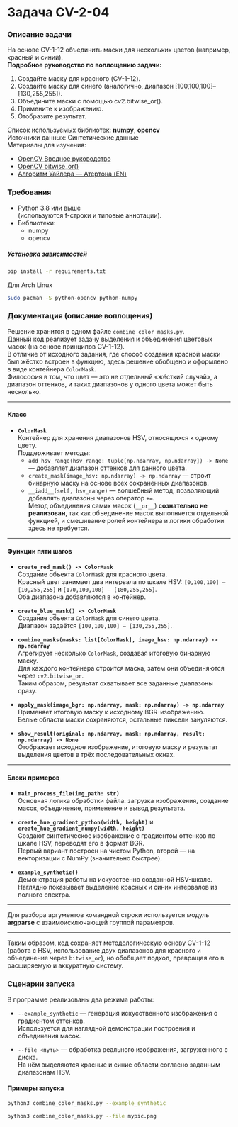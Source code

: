 # Задача CV-2-04


### Описание задачи
На основе CV-1-12 объединить маски для нескольких цветов (например, красный и синий).  
**Подробное руководство по воплощению задачи:**
1. Создайте маску для красного (CV-1-12).
2. Создайте маску для синего (аналогично, диапазон [100,100,100]–[130,255,255]).
3. Объедините маски с помощью cv2.bitwise_or().
4. Примените к изображению.
5. Отобразите результат.

Список используемых библиотек: **numpy**, **opencv**  
Источники данных: Синтетические данные  
Материалы для изучения:  
* [OpenCV Вводное руководство](https://docs.opencv.org/4.x/d3/df2/tutorial_py_basic_ops.html)
* [OpenCV bitwise_or()](https://docs.opencv.org/4.x/d2/de8/group__core__array.html#gab85523db362a4e26ff0c703793a719b4)
* [Алгоритм Уайлера — Атертона (EN)](https://en.wikipedia.org/wiki/Weiler–Atherton_clipping_algorithm)


### Требования
* Python 3.8 или выше  
  (используются f-строки и типовые аннотации).
* Библиотеки:  
  - numpy
  - opencv

##### Установка зависимостей
```bash
pip install -r requirements.txt
```

Для Arch Linux
```bash
sudo pacman -S python-opencv python-numpy
```


### Документация (описание воплощения)

Решение хранится в одном файле `combine_color_masks.py`.  
Данный код реализует задачу выделения и объединения цветовых масок (на основе принципов CV-1-12).  
В отличие от исходного задания, где способ создания красной маски был жёстко встроен в функцию, здесь решение обобщено и оформлено в виде контейнера `ColorMask`.  
Философия в том, что цвет — это не отдельный «жёсткий случай», а диапазон оттенков, и таких диапазонов у одного цвета может быть несколько.

---

#### Класс

- **`ColorMask`**  
    Контейнер для хранения диапазонов HSV, относящихся к одному цвету.  
    Поддерживает методы:
   + `add_hsv_range(hsv_range: tuple[np.ndarray, np.ndarray]) -> None` — добавляет диапазон оттенков для данного цвета.
   + `create_mask(image_hsv: np.ndarray) -> np.ndarray` — строит бинарную маску на основе всех сохранённых диапазонов.
   + `__iadd__(self, hsv_range)` — волшебный метод, позволяющий добавлять диапазоны через оператор `+=`.  
        Метод объединения самих масок (`__or__`) **сознательно не реализован**, так как объединение масок выполняется отдельной функцией, и смешивание ролей контейнера и логики обработки здесь не требуется.
        

---

#### Функции пяти шагов

- **`create_red_mask() -> ColorMask`**  
    Создание объекта `ColorMask` для красного цвета.  
    Красный цвет занимает два интервала по шкале HSV: `[0,100,100] – [10,255,255]` и `[170,100,100] – [180,255,255]`.  
    Оба диапазона добавляются в контейнер.
    
- **`create_blue_mask() -> ColorMask`**  
    Создание объекта `ColorMask` для синего цвета.  
    Диапазон задаётся `[100,100,100] – [130,255,255]`.
    
- **`combine_masks(masks: list[ColorMask], image_hsv: np.ndarray) -> np.ndarray`**  
    Агрегирует несколько `ColorMask`, создавая итоговую бинарную маску.  
    Для каждого контейнера строится маска, затем они объединяются через `cv2.bitwise_or`.  
    Таким образом, результат охватывает все заданные диапазоны сразу.
    
- **`apply_mask(image_bgr: np.ndarray, mask: np.ndarray) -> np.ndarray`**  
    Применяет итоговую маску к исходному BGR-изображению.  
    Белые области маски сохраняются, остальные пиксели зануляются.
    
- **`show_result(original: np.ndarray, mask: np.ndarray, result: np.ndarray) -> None`**  
    Отображает исходное изображение, итоговую маску и результат выделения цветов в трёх последовательных окнах.
    

---

#### Блоки примеров

- **`main_process_file(img_path: str)`**  
    Основная логика обработки файла: загрузка изображения, создание масок, объединение, применение и вывод результата.
    
- **`create_hue_gradient_python(width, height)`** и **`create_hue_gradient_numpy(width, height)`**  
    Создают синтетическое изображение с градиентом оттенков по шкале HSV, переводят его в формат BGR.  
    Первый вариант построен на чистом Python, второй — на векторизации с NumPy (значительно быстрее).
    
- **`example_synthetic()`**  
    Демонстрация работы на искусственно созданной HSV-шкале.  
    Наглядно показывает выделение красных и синих интервалов из полного спектра.


----

Для разбора аргументов командной строки используется модуль **argparse** с взаимоисключающей группой параметров.

---

Таким образом, код сохраняет методологическую основу CV-1-12 (работа с HSV, использование двух диапазонов для красного и объединение через `bitwise_or`), но обобщает подход, превращая его в расширяемую и аккуратную систему.


### Сценарии запуска
В программе реализованы два режима работы:

- `--example_synthetic` — генерация искусственного изображения с градиентом оттенков.  
    Используется для наглядной демонстрации построения и объединения масок.

- `--file <путь>` — обработка реального изображения, загруженного с диска.  
    На нём выделяются красные и синие области согласно заданным диапазонам HSV.


#### Примеры запуска

```bash
python3 combine_color_masks.py --example_synthetic
```

```bash
python3 combine_color_masks.py --file mypic.png
```

